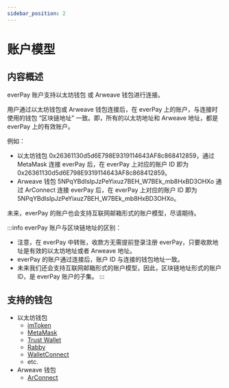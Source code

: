 ```yaml
---
sidebar_position: 2
---
```


# 账户模型

## 内容概述

everPay 账户支持以太坊钱包 或 Arweave 钱包进行连接。

用户通过以太坊钱包或 Arweave 钱包连接后，在 everPay 上的账户，与连接时使用的钱包 “区块链地址” 一致。即，所有的以太坊地址和 Arweave 地址，都是 everPay 上的有效账户。

例如：
* 以太坊钱包 0x26361130d5d6E798E9319114643AF8c868412859，通过 MetaMask 连接 everPay 后，在 everPay 上对应的账户 ID 即为 0x26361130d5d6E798E9319114643AF8c868412859。
* Arweave 钱包 5NPqYBdIsIpJzPeYixuz7BEH_W7BEk_mb8HxBD3OHXo 通过 ArConnect 连接 everPay 后，在 everPay 上对应的账户 ID 即为 5NPqYBdIsIpJzPeYixuz7BEH_W7BEk_mb8HxBD3OHXo。

未来，everPay 的账户也会支持互联网邮箱形式的账户模型，尽请期待。

:::info
everPay 账户与区块链地址的区别：

* 注意，在 everPay 中转账，收款方无需提前登录注册 everPay，只要收款地址是有效的以太坊地址或者 Arweave 地址。
* everPay 的账户通过连接后，账户 ID 与连接的钱包地址一致。
* 未来我们还会支持互联网邮箱形式的账户模型，因此，区块链地址形式的账户 ID，是 everPay 账户的子集。
:::

## 支持的钱包
* 以太坊钱包
  * [imToken](https://token.im/)
  * [MetaMask](https://metamask.io/)
  * [Trust Wallet](https://trustwallet.com/)
  * [Rabby](https://rabby.io/)
  * [WalletConnect](https://walletconnect.org/)
  * etc.
* Arweave 钱包
  * [ArConnect](https://arconnect.io/)